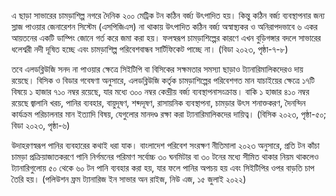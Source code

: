 এ ছাড়া সাভারের চামড়াশিল্প নগরে দৈনিক ২০০ মেট্রিক টন কঠিন বর্জ্য উৎপাদিত হয়। কিন্তু কঠিন বর্জ্য ব্যবস্থাপনার জন্য স্লাজ পাওয়ার জেনারেশন সিস্টেম (এসপিজিএস) না থাকায় উৎপাদিত কঠিন বর্জ্য অস্বাস্থ্যকর ও অনিরাপদভাবে ৬ একর আয়তনের একটি ডাম্পিং জোনে গর্ত করে জমা করা হয়। ফলস্বরূপ চামড়াশিল্পের কারণে এখন বুড়িগঙ্গার বদলে সাভারের ধলেশ্বরী নদী দূষিত হচ্ছে এবং চামড়াশিল্প পরিবেশবান্ধব সার্টিফিকেট পাচ্ছে না। (বিডা ২০২৩, পৃষ্ঠা-৭-৮)

তবে এলডব্লিউজি সনদ না পাওয়ার ক্ষেত্রে সিইটিপি বা বিসিকের সক্ষমতার সমস্যা ছাড়াও ট্যানারিমালিকদেরও দায় রয়েছে। বিসিক ও বিডার গবেষণা অনুসারে, এলডব্লিউজি কর্তৃক চামড়াশিল্পের পরিবেশগত মান যাচাইয়ের ক্ষেত্রে ১৭টি বিষয়ে ১ হাজার ৭১০ নম্বর রয়েছে, যার মধ্যে ৩০০ নম্বর কেন্দ্রীয় বর্জ্য ব্যবস্থাপনাসংক্রান্ত। বাকি ১ হাজার ৪১০ নম্বর রয়েছে জ্বালানি খরচ, পানির ব্যবহার, বায়ুদূষণ, শব্দদূষণ, রাসায়নিক ব্যবস্থাপনা, চামড়ার উৎস শনাক্তকরণ, দৈনন্দিন কার্যক্রম পরিচালনার মান ইত্যাদি বিষয়, যেগুলোর মানদণ্ড রক্ষা করা ট্যানারিমালিকদের দায়িত্ব। (বিসিক ২০২৩, পৃষ্ঠা-৫০; বিডা ২০২৩, পৃষ্ঠা-৬)

উদাহরণস্বরূপ পানির ব্যবহারের কথাই ধরা যাক। বাংলাদেশ পরিবেশ সংরক্ষণ নীতিমালা ২০২৩ অনুসারে, প্রতি টন কাঁচা চামড়া প্রক্রিয়াজাতকরণে পানি নির্গমনের পরিমাণ সর্বোচ্চ ৩০ ঘনমিটার বা ৩০ টনের মধ্যে সীমিত থাকার নিয়ম থাকলেও ট্যানারিগুলোয় ৫০ থেকে ৬০ টন পানি ব্যবহার করা হয়, যার ফলে পানির অপচয় হয় এবং সিইটিপির ওপর বাড়তি চাপ তৈরি হয়। (পলিউশন ফ্রম ট্যানারিজ ইন সাভার অন রাইজ, নিউ এজ, ১৫ জুলাই ২০২২)
